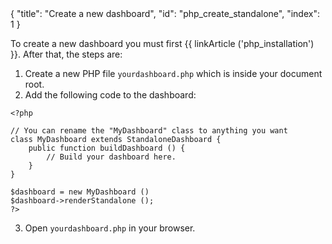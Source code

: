 <meta>
{
    "title": "Create a new dashboard",
    "id": "php_create_standalone",
    "index": 1
}
</meta>

To create a new dashboard you must first {{ linkArticle ('php_installation') }}. After that, the steps are:

1. Create a new PHP file `yourdashboard.php` which is inside your document root.
2. Add the following code to the dashboard:

~~~
<?php

// You can rename the "MyDashboard" class to anything you want
class MyDashboard extends StandaloneDashboard {
	public function buildDashboard () {
		// Build your dashboard here.
	}
}

$dashboard = new MyDashboard ()
$dashboard->renderStandalone ();
?>
~~~

3. Open `yourdashboard.php` in your browser.